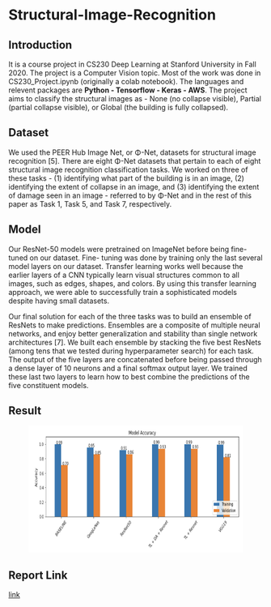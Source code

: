 # Structural-Image-Recognition

## Introduction
It is a course project in CS230 Deep Learning at Stanford University in Fall 2020. The project is a Computer Vision topic.  Most of the work was done in CS230_Project.ipynb (originally a colab notebook). The languages and relevent packages are **Python - Tensorflow - Keras - AWS**. The project aims to classify the structural images as - None (no collapse visible), Partial (partial collapse visible), or Global (the building is fully collapsed). 
## Dataset
We used the PEER Hub Image Net, or Φ-Net, datasets for structural image recognition [5]. There are eight Φ-Net datasets that pertain to each of eight structural image recognition classification tasks. We worked on three of these tasks - (1) identifying what part of the building is in an image, (2) identifying the extent of collapse in an image, and (3) identifying the extent of damage seen in an image - referred to by Φ-Net and in the rest of this paper as Task 1, Task 5, and Task 7, respectively.
## Model
Our ResNet-50 models were pretrained on ImageNet before being fine-tuned on our dataset. Fine- tuning was done by training only the last several model layers on our dataset. Transfer learning works well because the earlier layers of a CNN typically learn visual structures common to all images, such as edges, shapes, and colors. By using this transfer learning approach, we were able to successfully train a sophisticated models despite having small datasets. 

Our final solution for each of the three tasks was to build an ensemble of ResNets to make predictions. Ensembles are a composite of multiple neural networks, and enjoy better generalization and stability than single network architectures [7]. We built each ensemble by stacking the five best ResNets (among tens that we tested during hyperparameter search) for each task. The output of the five layers are concatenated before being passed through a dense layer of 10 neurons and a final softmax output layer. We trained these last two layers to learn how to best combine the predictions of the five constituent models.

## Result
<figure>
  <img 
  src="results.png" 
  alt="Results of sklearn models" 
  width="800" height="250">
</figure>

## Report Link
[link](http://cs230.stanford.edu/projects_fall_2020/reports/55772194.pdf)
